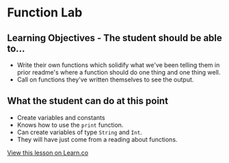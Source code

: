 # Function Lab

## Learning Objectives - The student should be able to...

* Write their own functions which solidify what we've been telling them in prior readme's where a function should do one thing and one thing well.
* Call on functions they've written themselves to see the output.

## What the student can do at this point 

* Create variables and constants
* Knows how to use the `print` function.
* Can create variables of type `String` and `Int`.
* They will have just come from a reading about functions.

<a href='https://learn.co/lessons/FunctionLab' data-visibility='hidden'>View this lesson on Learn.co</a>